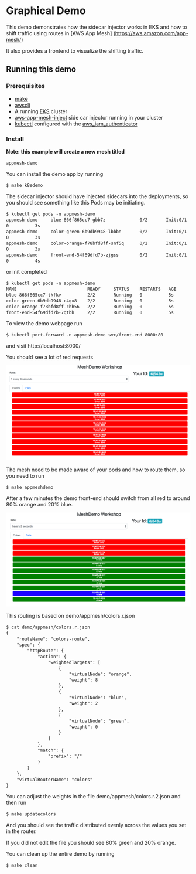 # Graphical Demo

This demo demonstrates how the sidecar injector works in EKS and how to shift traffic using routes in
[AWS App Mesh] (https://aws.amazon.com/app-mesh/)

It also provides a frontend to visualize the shifting traffic.

## Running this demo

### Prerequisites

- [make](http://man7.org/linux/man-pages/man1/make.1.html)
- [awscli](https://docs.aws.amazon.com/cli/latest/userguide/cli-chap-install.html)
- A running [EKS](https://docs.aws.amazon.com/eks/latest/userguide/getting-started.html) cluster
- [aws-app-mesh-inject](https://github.com/aws/aws-app-mesh-inject#app-mesh-inject) side car injector running in your cluster
- [kubectl](https://docs.aws.amazon.com/eks/latest/userguide/install-kubectl.html) configured with the [aws_iam_authenticator](https://docs.aws.amazon.com/eks/latest/userguide/install-aws-iam-authenticator.html)

### Install
 
**Note: this example will create a new mesh titled**
```
appmesh-demo
```

You can install the demo app by running
```
$ make k8sdemo
```

The sidecar injector should have injected sidecars into the deployments, so you should see something like this
Pods may be initiating.

```
$ kubectl get pods -n appmesh-demo
appmesh-demo     blue-866f865cc7-gbb7z             0/2       Init:0/1   0          3s
appmesh-demo     color-green-6b9db9948-lbbbn       0/2       Init:0/1   0          3s
appmesh-demo     color-orange-f78bfd8ff-snf5q      0/2       Init:0/1   0          3s
appmesh-demo     front-end-54f69dfd7b-zjgss        0/2       Init:0/1   0          4s
```
or init completed
```
$ kubectl get pods -n appmesh-demo
NAME                           READY     STATUS    RESTARTS   AGE
blue-866f865cc7-tkfkv          2/2       Running   0          5s
color-green-6b9db9948-c4qx8    2/2       Running   0          5s
color-orange-f78bfd8ff-chh56   2/2       Running   0          5s
front-end-54f69dfd7b-7qtbh     2/2       Running   0          5s
```

To view the demo webpage run
```
$ kubectl port-forward -n appmesh-demo svc/front-end 8000:80
```
and visit http://localhost:8000/

You should see a lot of red requests

![demo screenshot1](img/screenshot1.png)

The mesh need to be made aware of your pods and how to route them, so you need to run

```
$ make appmeshdemo
```

After a few minutes the demo front-end should switch from all red to around 80% orange and 20% blue.

![demo screenshot2](img/screenshot2.png)

This routing is based on demo/appmesh/colors.r.json
```
$ cat demo/appmesh/colors.r.json
{
    "routeName": "colors-route",
    "spec": {
        "httpRoute": {
            "action": {
                "weightedTargets": [
                    {
                        "virtualNode": "orange",
                        "weight": 8
                    },
                    {
                        "virtualNode": "blue",
                        "weight": 2
                    },
                    {
                        "virtualNode": "green",
                        "weight": 0
                    }
                ]
            },
            "match": {
                "prefix": "/"
            }
        }
    },
    "virtualRouterName": "colors"
}
```

You can adjust the weights in the file demo/appmesh/colors.r.2.json and then run
```
$ make updatecolors
```

And you should see the traffic distributed evenly across the values you set in the router.

If you did not edit the file you should see 80% green and 20% orange.

You can clean up the entire demo by running
```
$ make clean
```
